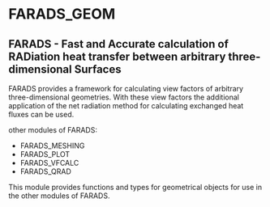# FARADS_GEOM

## FARADS - Fast and Accurate calculation of RADiation heat transfer between arbitrary three-dimensional Surfaces

FARADS provides a framework for calculating view factors of arbitrary three-dimensional geometries. With these view factors the additional application of the net radiation method for calculating exchanged heat fluxes can be used.

other modules of FARADS:
- FARADS_MESHING
- FARADS_PLOT
- FARADS_VFCALC
- FARADS_QRAD

This module provides functions and types for geometrical objects for use in the other modules of FARADS.